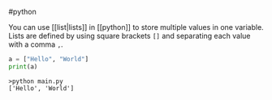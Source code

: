 #python

You can use [[list|lists]] in [[python]] to store multiple values in one variable. Lists are defined by using square brackets `[]` and separating each value with a comma `,`.

```python
a = ["Hello", "World"]
print(a)
```

```
>python main.py
['Hello', 'World']
```
